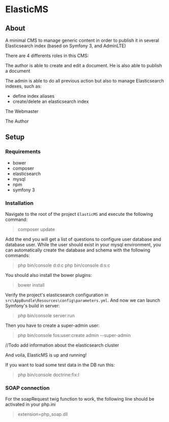 # ElasticMS
## About
A minimal CMS to manage generic content in order to publish it in several Elasticsearch index (based on Symfony 3, and AdminLTE)


There are 4 differents roles in this CMS:


The author is able to create and edit a document. He is also able to publish a document


The admin is able to do all previous action but also to manage Elasticsearch indexes, such as:
- define index aliases
- create/delete an elasticsearch index

The Webmaster

The Author


## Setup
### Requirements
- bower
- composer
- elasticsearch
- mysql
- npm
- symfony 3

### Installation
Navigate to the root of the project `ElasticMS` and execute the following command:
> composer update

Add the end you will get a list of questions to configure user database and database user. While the user should exist in your mysql environment, you can automatically create the database and schema with the following commands:
>  php bin/console d:d:c
>  php bin/console d:s:c

You should also install the bower plugins:
> bower install

Verify the project's elasticsearch configuration in `src\AppBundle\Resources\config\parameters.yml`.
And now we can launch Symfony's build in server:
> php bin/console server:run

Then you have to create a super-admin user: 
> php bin/console fos:user:create admin --super-admin


//Todo add information about the elasticsearch cluster

And voila, ElasticMS is up and running!




If you want to load some test data in the DB run this: 
> php bin/console doctrine:fix:l

### SOAP connection
For the soapRequest twig function to work, the following line should be activated in your php.ini
> extension=php_soap.dll